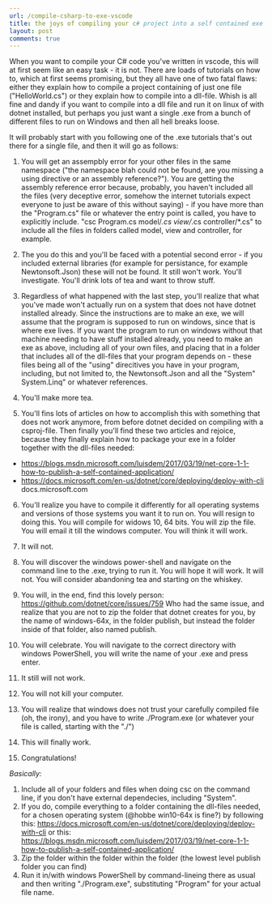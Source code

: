 ```yaml
---
url: /compile-csharp-to-exe-vscode
title: the joys of compiling your c# project into a self contained exe from vscode - a frustrated turorial
layout: post
comments: true
---
```


When you want to compile your C# code you've written in vscode, this will at first seem like an easy task - it is not. There are loads of tutorials on how to, which at first seems promising, but they all have one of two fatal flaws: either they explain how to compile a project containing of just one file ("HelloWorld.cs") or they explain how to compile into a dll-file. Whish is all fine and dandy if you want to compile into a dll file and run it on linux of with dotnet installed, but perhaps you just want a single .exe from a bunch of different files to run on Windows and then all hell breaks loose.

It will probably start with you following one of the .exe tutorials that's out there for a single file, and then it will go as follows:

1. You will get an assempbly error for your other files in the same namespace ("the namespace blah could not be found, are you missing a using directive or an assembly reference?"). You are getting the assembly reference error because, probably, you haven't included all the files (very deceptive error, somehow the internet tutorials expect everyone to just be aware of this without saying) - if you have more than the "Program.cs" file or whatever the entry point is called, you have to explicitly include. "csc Program.cs model/*.cs view/*.cs controller/*.cs" to include all the files in folders called model, view and controller, for example.  

2. The you do this and you'll be faced with a potential second error - if you included external libraries (for example for persistance, for example Newtonsoft.Json) these will not be found. It still won't work. You'll investigate. You'll drink lots of tea and want to throw stuff.  

3. Regardless of what happened with the last step, you'll realize that what you've made won't actually run on a system that does not have dotnet installed already. Since the instructions are to make an exe, we will assume that the program is supposed to run on windows, since that is where exe lives. If you want the program to run on windows without that machine needing to have stuff installed already, you need to make an exe as above, including all of your own files, and placing that in a folder that includes all of the dll-files that your program depends on - these files being all of the "using" direcitives you have in your program, including, but not limited to, the Newtonsoft.Json and all the "System" System.Linq" or whatever references.  


4. You'll make more tea.  

5. You'll fins lots of articles on how to accomplish this with something that does not work anymore, from before dotnet decided on compiling with a csproj-file. Then finally you'll find these two articles and rejoice, because they finally explain how to package your exe in a folder together with the dll-files needed:
 - https://blogs.msdn.microsoft.com/luisdem/2017/03/19/net-core-1-1-how-to-publish-a-self-contained-application/
 - https://docs.microsoft.com/en-us/dotnet/core/deploying/deploy-with-cli
docs.microsoft.com
 
6. You'll realize you have to compile it differently for all operating systems and versions of those systems you want it to run on. You will resign to doing this. You will compile for widows 10, 64 bits. You will zip the file. You will email it till the windows computer. You will think it will work.

7. It will not.


8. You will discover the windows power-shell and navigate on the command line to the .exe, trying to run it. You will hope it will work. It will not. You will consider abandoning tea and starting on the whiskey.

9. You will, in the end, find this lovely person: https://github.com/dotnet/core/issues/759 Who had the same issue, and realize that you are not to zip the folder that dotnet creates for you, by the name of windows-64x, in the folder publish, but instead the folder inside of that folder, also named publish.

10. You will celebrate. You will navigate to the correct directory with windows PowerShell, you will write the name of your .exe and press enter.

11. It still will not work.

12. You will not kill your computer.

13. You will realize that windows does not trust your carefully compiled file (oh, the irony), and you have to write ./Program.exe (or whatever your file is called, starting with the "./")

14. This will finally work.

15. Congratulations!

*Basically:*
1. Include all of your folders and files when doing csc on the command line, if you don't have external dependecies, including "System".
2. If you do, compile everything to a folder containing the dll-files needed, for a chosen operating system (@hobbe win10-64x is fine?) by following this: https://docs.microsoft.com/en-us/dotnet/core/deploying/deploy-with-cli or this: https://blogs.msdn.microsoft.com/luisdem/2017/03/19/net-core-1-1-how-to-publish-a-self-contained-application/
3. Zip the folder within the folder within the folder (the lowest level publish folder you can find)
4.  Run it in/with windows PowerShell by command-lineing there as usual and then writing "./Program.exe", substituting "Program" for your actual file name.
